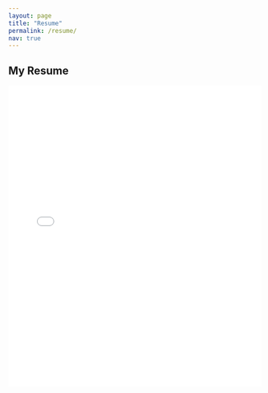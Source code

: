 ```yaml
---
layout: page
title: "Resume"
permalink: /resume/
nav: true
---
```


<h2>My Resume</h2>
<embed src="{{ '/assets/files/resume.pdf' | relative_url }}" type="application/pdf" width="100%" height="600px" />

